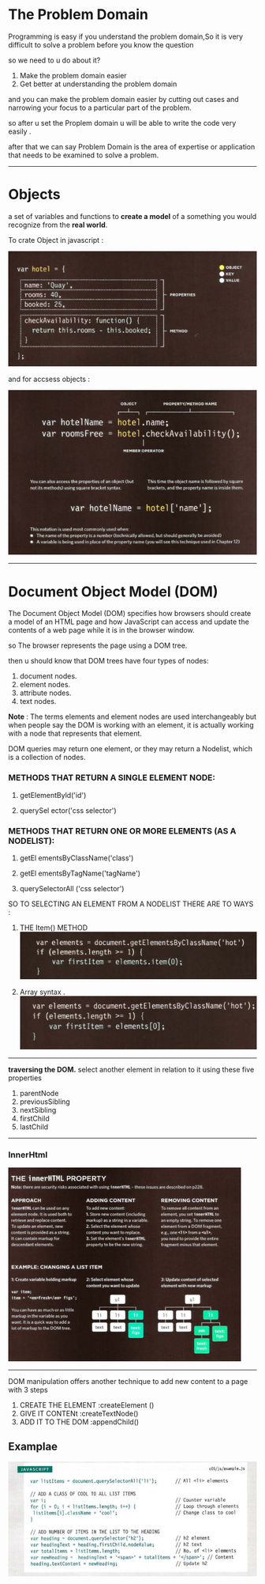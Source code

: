 # The Problem Domain
Programming is easy if you understand the problem domain,So it is very difficult to solve a problem before you know the question

so we need to u do about it?
1. Make the problem domain easier
2. Get better at understanding the problem domain

and you can make  the problem domain easier by cutting out cases and narrowing your focus to a particular part of the problem. 

so after u set the Proplem domain u will be able to write the code very easily .

after that we can say Problem Domain is the area of expertise or application that needs to be examined to solve a problem.

---------------------------

# Objects 
 a set of variables and functions to **create a model**
of a something you would recognize from the **real world**.

To crate Object in javascript : 

![](resorces/objectcreate.png)


and for accsess objects :

![](resorces/accsess.png)


------------------------------------

#  Document Object Model (DOM)
The Document Object Model (DOM) specifies
how browsers should create a model of an HTML
page and how JavaScript can access and update the
contents of a web page while it is in the browser window. 

so The browser represents the page using a DOM tree. 

then u should know that DOM trees have four types of nodes: 
1. document nodes.
2. element nodes.
3. attribute nodes.
4. text nodes.

**Note** : The terms elements and element nodes are used interchangeably
but when people say the DOM is working with an element,
it is actually working with a node that represents that element. 

DOM queries may return one element, or they may return a Nodelist,
which is a collection of nodes. 

### METHODS THAT RETURN A SINGLE ELEMENT NODE: 
1. getElementByld('id')

2. querySel ector('css selector') 

### METHODS THAT RETURN ONE OR MORE ELEMENTS (AS A NODELIST): 
1. getEl ementsByClassName('class') 

2. getEl ementsByTagName('tagName')

3. querySelectorAll ('css selector')

SO TO SELECTING AN ELEMENT
FROM A NODELIST THERE ARE TO WAYS :
 1. THE Item{) METHOD  
 ![](resorces/ItemMethod.png)

 2. Array syntax .
  ![](resorces/ArrayMethod.png)


  ---------------
  **traversing the DOM.**
  select
another element in relation to it using these five
properties
1. parentNode 
2. previousSibling
3. nextSibling  
4. firstChild
5. lastChild 

---------------
### InnerHtml
  ![](resorces/innerhtml.png)

----

DOM manipulation offers another technique
to add new content to a page with 3 steps 
1. CREATE THE ELEMENT :createElement ()
2. GIVE IT CONTENt :createTextNode() 
3. ADD IT TO THE DOM :appendChild() 


## Examplae 

 ![](resorces/example.png)
